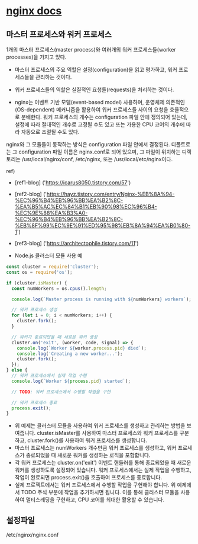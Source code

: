 # [nginx docs]('https://nginx.org/')

## 마스터 프로세스와 워커 프로세스
1개의 마스터 프로세스(master process)와 여러개의 워커 프로세스들(worker processes)을 가지고 있다.

- 마스터 프로세스의 주요 역할은 설정(configuration)을 읽고 평가하고, 워커 프로세스들을 관리하는 것이다.
- 워커 프로세스들의 역할은 실질적인 요청들(requests)을 처리하는 것이다. 
  
- nginx는 이벤트 기반 모델(event-based model) 사용하며, 운영체제 의존적인(OS-dependent) 메커니즘을 활용하여 워커 프로세스들 사이의 요청을 효율적으로 분배한다.
워커 프로세스의 개수는 configuration 파일 안에 정의되어 있는데, 설정에 따라 절대적인 개수로 고정될 수도 있고 또는 가용한 CPU 코어의 개수에 따라 자동으로 조절될 수도 있다.

nginx와 그 모듈들이 동작하는 방식은 configuration 파일 안에서 결정된다. 디폴트로는 그 configuration 파일 이름은 nginx.conf로 되어 있으며, 그 파일이 위치하는 디렉토리는 /usr/local/nginx/conf, /etc/nginx, 또는 /usr/local/etc/nginx이다.

ref) 
- [ref1-blog] ('https://icarus8050.tistory.com/57')
- [ref2-blog] ('https://hayz.tistory.com/entry/Nginx-%EB%8A%94-%EC%96%B4%EB%96%BB%EA%B2%8C-%EA%B5%AC%EC%84%B1%EB%90%98%EC%96%B4-%EC%9E%88%EA%B3%A0-%EC%96%B4%EB%96%BB%EA%B2%8C-%EB%8F%99%EC%9E%91%ED%95%98%EB%8A%94%EA%B0%80-1')
- [ref3-blog] ('https://architectophile.tistory.com/11')

- Node.js 클러스터 모듈 사용 예
```js
const cluster = require('cluster');
const os = require('os');

if (cluster.isMaster) {
  const numWorkers = os.cpus().length;

  console.log(`Master process is running with ${numWorkers} workers`);

  // 워커 프로세스 생성
  for (let i = 0; i < numWorkers; i++) {
    cluster.fork();
  }

  // 워커가 종료되었을 때 새로운 워커 생성
  cluster.on('exit', (worker, code, signal) => {
    console.log(`Worker ${worker.process.pid} died`);
    console.log('Creating a new worker...');
    cluster.fork();
  });
} else {
  // 워커 프로세스에서 실제 작업 수행
  console.log(`Worker ${process.pid} started`);

  // TODO: 워커 프로세스에서 수행할 작업을 구현

  // 워커 프로세스 종료
  process.exit();
}

```
- 위 예제는 클러스터 모듈을 사용하여 워커 프로세스를 생성하고 관리하는 방법을 보여줍니다. cluster.isMaster를 사용하여 마스터 프로세스와 워커 프로세스를 구분하고, cluster.fork()를 사용하여 워커 프로세스를 생성합니다. 
- 마스터 프로세스는 numWorkers 개수만큼 워커 프로세스를 생성하고, 워커 프로세스가 종료되었을 때 새로운 워커를 생성하는 로직을 포함합니다.
- 각 워커 프로세스는 cluster.on('exit') 이벤트 핸들러를 통해 종료되었을 때 새로운 워커를 생성하도록 설정되어 있습니다. 워커 프로세스에서는 실제 작업을 수행하고, 작업이 완료되면 process.exit()을 호출하여 프로세스를 종료합니다.
- 실제 프로젝트에서는 워커 프로세스에서 수행할 작업을 구현해야 합니다. 위 예제에서 TODO 주석 부분에 작업을 추가하시면 됩니다. 이를 통해 클러스터 모듈을 사용하여 멀티스레딩을 구현하고, CPU 코어를 최대한 활용할 수 있습니다.



## 설정파일
 /etc/nginx/nginx.conf
 